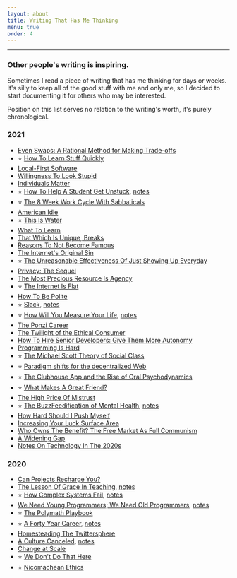 ```yaml
---
layout: about
title: Writing That Has Me Thinking
menu: true
order: 4
---
```


---

### Other people's writing is inspiring.

Sometimes I read a piece of writing that has me thinking for days or weeks. It's silly to keep all of the good stuff with me and only me, so I decided to start documenting it for others who may be interested.

Position on this list serves no relation to the writing's worth, it's purely chronological.

### 2021

- [Even Swaps: A Rational Method for Making Trade-offs](https://hbr.org/1998/03/even-swaps-a-rational-method-for-making-trade-offs)
- ⭐️ [How To Learn Stuff Quickly](https://www.joshwcomeau.com/blog/how-to-learn-stuff-quickly/)
- [Local-First Software](https://www.inkandswitch.com/local-first.html)
- [Willingness To Look Stupid](https://danluu.com/look-stupid)
- [Individuals Matter](https://danluu.com/people-matter)
- ⭐️ [How To Help A Student Get Unstuck](https://offbyone.us/posts/how-to-help-a-student-get-unstuck/), [notes](https://twitter.com/mergesort/status/1457400527613014020)
- ⭐️ [The 8 Week Work Cycle With Sabbaticals](https://thefocuscourse.com/8-week-work-schedule)
- [American Idle](https://www.eugenewei.com/blog/2021/2/15/american-idle)
- ⭐️ [This Is Water](https://fs.blog/2012/04/david-foster-wallace-this-is-water/)
- [What To Learn](https://danluu.com/learn-what/)
- [That Which Is Unique, Breaks](https://simonsarris.substack.com/p/that-which-is-unique-breaks)
- [Reasons To Not Become Famous](https://tim.blog/2020/02/02/reasons-to-not-become-famous)
- [The Internet's Original Sin](https://warzel.substack.com/p/the-internets-original-sin)
- ⭐️ [The Unreasonable Effectiveness Of Just Showing Up Everyday](https://typesense.org/blog/the-unreasonable-effectiveness-of-just-showing-up-everyday)
- [Privacy: The Sequel](https://www.theawl.com/2015/09/privacy-the-sequel/)
- [The Most Precious Resource Is Agency](https://simonsarris.substack.com/p/the-most-precious-resource-is-agency)
- ⭐️ [The Internet Is Flat](https://warzel.substack.com/p/the-internet-is-flat)
- [How To Be Polite](https://medium.com/s/story/how-to-be-polite-9bf1e69e888c)
- ⭐️ [Slack](https://fs.blog/2021/05/slack/), [notes](https://twitter.com/mergesort/status/1391435483893452801?s=21)
- ⭐️ [How Will You Measure Your Life](https://hbr.org/2010/07/how-will-you-measure-your-life), [notes](https://twitter.com/mergesort/status/1393944871921229824)
- [The Ponzi Career](https://www.drorpoleg.com/the-ponzi-career)
- [The Twilight of the Ethical Consumer](https://atmos.earth/ethical-consumerism)
- [How To Hire Senior Developers: Give Them More Autonomy](https://hiringengineersbook.com/post/autonomy/)
- [Programming Is Hard](https://dorinlazar.ro/2021-02-programming-is-hard)
- ⭐️ [The Michael Scott Theory of Social Class](https://alexdanco.com/2021/01/22/the-michael-scott-theory-of-social-class/)
- ⭐️ [Paradigm shifts for the decentralized Web](https://ruben.verborgh.org/blog/2017/12/20/paradigm-shifts-for-the-decentralized-web/)
- ⭐️ [The Clubhouse App and the Rise of Oral Psychodynamics](https://zeynep.substack.com/p/the-clubhouse-app-and-the-rise-of)
- ⭐️ [What Makes A Great Friend?](https://leowid.com/what-makes-a-great-friend-9-things-that-my-best-friend-matthias-does)
- [The High Price Of Mistrust](https://fs.blog/2021/01/mistrust/)
- ⭐️ [The BuzzFeedification of Mental Health](https://mentalhellth.substack.com/p/the-buzzfeed-ification-of-mental), [notes](https://twitter.com/mergesort/status/1393933538890850304)
- [How Hard Should I Push Myself](https://every.to/superorganizers/how-hard-should-i-push-myself)
- [Increasing Your Luck Surface Area](https://www.codusoperandi.com/posts/increasing-your-luck-surface-area)
- [Who Owns The Benefit? The Free Market As Full Communism](https://theanarchistlibrary.org/library/kevin-carson-who-owns-the-benefit-the-free-market-as-full-communism)
- [A Widening Gap](https://nbt.substack.com/p/a-widening-gap)
- [Notes On Technology In The 2020s](https://elidourado.com/blog/notes-on-technology-2020s/)

### 2020

- [Can Projects Recharge You?](https://davidhoang.substack.com/p/can-projects-recharge-you-an-approach)
- [The Lesson Of Grace In Teaching](http://mathyawp.blogspot.com/2013/01/the-lesson-of-grace-in-teaching.html), [notes](https://twitter.com/mergesort/status/1343377917334736897)
- ⭐️ [How Complex Systems Fail](https://how.complexsystems.fail), [notes](https://twitter.com/mergesort/status/1330689101583044609)
- [We Need Young Programmers; We Need Old Programmers](https://blog.ploeh.dk/2020/09/14/we-need-young-programmers-we-need-old-programmers/), [notes](https://twitter.com/mergesort/status/1309897292523220992)
- ⭐️ [The Polymath Playbook](https://salman.io/blog/polymath-playbook)
- ⭐️ [A Forty Year Career](https://lethain.com/forty-year-career/), [notes](https://twitter.com/mergesort/status/1303037290076409859)
- [Homesteading The Twittersphere](https://alexdanco.com/2020/08/21/homesteading-the-twittersphere/)
- [A Culture Canceled](https://americancompass.org/the-commons/a-culture-canceled/), [notes](https://twitter.com/mergesort/status/1289033220365987840)
- [Change at Scale](https://www.foureyes.me/post/change-at-scale/)
- ⭐️ [We Don't Do That Here](https://thagomizer.com/blog/2017/09/29/we-don-t-do-that-here.html)
- ⭐️ [Nicomachean Ethics](https://buttondown.email/letters-to-j/archive/022-nicomachean-ethics)

